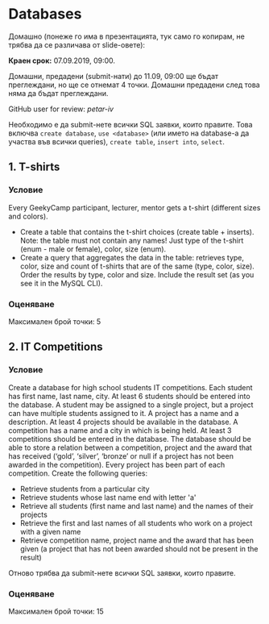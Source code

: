 # Databases

Домашно (понеже го има в презентацията, тук само го копирам, не трябва да се различава от slide-овете):

**Краен срок:** 07.09.2019, 09:00.

Домашни, предадени (submit-нати) до 11.09, 09:00 ще бъдат преглеждани, но ще се отнемат 4 точки.
Домашни предадени след това няма да бъдат преглеждани.

GitHub user for review: _petar-iv_

Необходимо е да submit-нете всички SQL заявки, които правите.
Това включва `create database`, `use <database>` (или името на database-а да участва във всички queries), `create table`, `insert into`, `select`.

## 1. T-shirts

### Условие

Every GeekyCamp participant, lecturer, mentor gets a t-shirt (different sizes and colors).
- Create a table that contains the t-shirt choices (create table + inserts). Note: the table must not contain any names! Just type of the t-shirt (enum - male or female), color, size (enum).
- Create a query that aggregates the data in the table: retrieves type, color, size and count of t-shirts that are of the same (type, color, size). Order the results by type, color and size. Include the result set (as you see it in the MySQL CLI).

### Оценяване
Максимален брой точки: 5

## 2. IT Competitions

### Условие

Create a database for high school students IT competitions. Each student has first name, last name, city. At least 6 students should be entered into the database. A student may be assigned to a single project, but a project can have multiple students assigned to it. A project has a name and a description. At least 4 projects should be available in the database. A competition has a name and a city in which is being held. At least 3 competitions should be entered in the database. The database should be able to store a relation between a competition, project and the award that has received (‘gold’, ‘silver’, ‘bronze’ or null if a project has not been awarded in the competition). Every project has been part of each competition. Create the following queries:

- Retrieve students from a particular city
- Retrieve students whose last name end with letter 'a'
- Retrieve all students (first name and last name) and the names of their projects
- Retrieve the first and last names of all students who work on a project with a given name
- Retrieve competition name, project name and the award that has been given (a project that has not been awarded should not be present in the result)

Отново трябва да submit-нете всички SQL заявки, които правите.

### Оценяване
Максимален брой точки: 15
